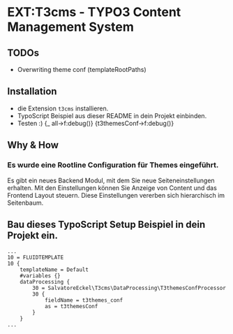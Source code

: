 # EXT:T3cms - TYPO3 Content Management System

## TODOs

- Overwriting theme conf (templateRootPaths)

## Installation

* die Extension ```t3cms``` installieren.
* TypoScript Beispiel aus dieser README in dein Projekt einbinden.
* Testen :) {_ all->f:debug()} {t3themesConf->f:debug()}

## Why & How

### Es wurde eine Rootline Configuration für Themes eingeführt.

Es gibt ein neues Backend Modul, mit dem Sie neue Seiteneinstellungen erhalten. Mit den Einstellungen können Sie Anzeige von Content und das Frontend Layout steuern. Diese Einstellungen vererben sich hierarchisch im Seitenbaum.

## Bau dieses TypoScript Setup Beispiel in dein Projekt ein.

	...
	10 = FLUIDTEMPLATE
	10 {
	    templateName = Default
        #variables {}
        dataProcessing {
            30 = SalvatoreEckel\T3cms\DataProcessing\T3themesConfProcessor
            30 {
                fieldName = t3themes_conf
                as = t3themesConf
            }
        }
    ...
